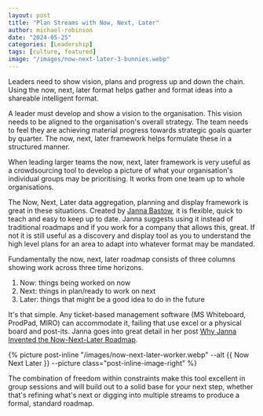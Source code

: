 ```yaml
---
layout: post
title: "Plan Streams with Now, Next, Later"
author: michael-robinson
date: "2024-05-25"
categories: [Leadership]
tags: [culture, featured]
image: "/images/now-next-later-3-bunnies.webp"
---
```


Leaders need to show vision, plans and progress up and down the chain. Using the now, next, later format helps gather and format ideas into a shareable intelligent format.

A leader must develop and show a vision to the organisation. This vision needs to be aligned to the organisation's overall strategy. The team needs to feel they are achieving material progress towards strategic goals quarter by quarter. The now, next, later framework helps formulate these in a structured manner.

When leading larger teams the now, next, later framework is very useful as a crowdsourcing tool to develop a picture of what your organisation's individual groups may be prioritising. It works from one team up to whole organisations.

The Now, Next, Later data aggregation, planning and display framework is great in these situations. Created by [Janna Bastow](https://www.linkedin.com/in/jannabastow/?originalSubdomain=uk), it is flexible, quick to teach and easy to keep up to date. Janna suggests using it instead of traditional roadmaps and if you work for a company that allows this, great. If not it is still useful as a discovery and display tool as you to understand the high level plans for an area to adapt into whatever format may be mandated.

Fundamentally the now, next, later roadmap consists of three columns showing work across three time horizons.

1. Now: things being worked on now
2. Next: things in plan/ready to work on next
3. Later: things that might be a good idea to do in the future

It's that simple. Any ticket-based management software (MS Whiteboard, ProdPad, MIRO) can accommodate it, failing that use excel or a physical board and post-its. Janna goes into great detail in her post [Why Janna Invented the Now-Next-Later Roadmap](https://www.prodpad.com/blog/invented-now-next-later-roadmap/).

{% picture post-inline "/images/now-next-later-worker.webp" --alt {{ Now Next Later }} --picture class="post-inline-image-right" %}

The combination of freedom within constraints make this tool excellent in group sessions and will build out to a solid base for your next step, whether that's refining what's next or digging into multiple streams to produce a formal, standard roadmap.
